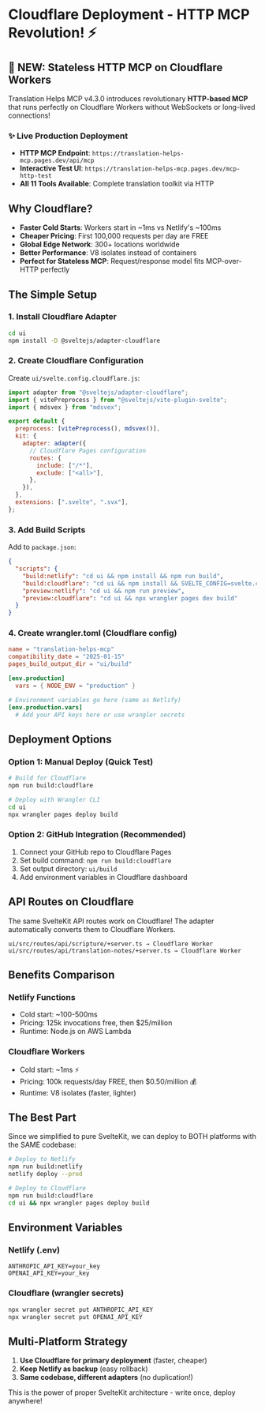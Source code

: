 # Cloudflare Deployment - HTTP MCP Revolution! ⚡

## 🌟 NEW: Stateless HTTP MCP on Cloudflare Workers

Translation Helps MCP v4.3.0 introduces revolutionary **HTTP-based MCP** that runs perfectly on Cloudflare Workers without WebSockets or long-lived connections!

### ✨ Live Production Deployment

- **HTTP MCP Endpoint**: `https://translation-helps-mcp.pages.dev/api/mcp`
- **Interactive Test UI**: `https://translation-helps-mcp.pages.dev/mcp-http-test`
- **All 11 Tools Available**: Complete translation toolkit via HTTP

## Why Cloudflare?

- **Faster Cold Starts**: Workers start in ~1ms vs Netlify's ~100ms
- **Cheaper Pricing**: First 100,000 requests per day are FREE
- **Global Edge Network**: 300+ locations worldwide
- **Better Performance**: V8 isolates instead of containers
- **Perfect for Stateless MCP**: Request/response model fits MCP-over-HTTP perfectly

## The Simple Setup

### 1. Install Cloudflare Adapter

```bash
cd ui
npm install -D @sveltejs/adapter-cloudflare
```

### 2. Create Cloudflare Configuration

Create `ui/svelte.config.cloudflare.js`:

```js
import adapter from "@sveltejs/adapter-cloudflare";
import { vitePreprocess } from "@sveltejs/vite-plugin-svelte";
import { mdsvex } from "mdsvex";

export default {
  preprocess: [vitePreprocess(), mdsvex()],
  kit: {
    adapter: adapter({
      // Cloudflare Pages configuration
      routes: {
        include: ["/*"],
        exclude: ["<all>"],
      },
    }),
  },
  extensions: [".svelte", ".svx"],
};
```

### 3. Add Build Scripts

Add to `package.json`:

```json
{
  "scripts": {
    "build:netlify": "cd ui && npm install && npm run build",
    "build:cloudflare": "cd ui && npm install && SVELTE_CONFIG=svelte.config.cloudflare.js npm run build",
    "preview:netlify": "cd ui && npm run preview",
    "preview:cloudflare": "cd ui && npx wrangler pages dev build"
  }
}
```

### 4. Create wrangler.toml (Cloudflare config)

```toml
name = "translation-helps-mcp"
compatibility_date = "2025-01-15"
pages_build_output_dir = "ui/build"

[env.production]
  vars = { NODE_ENV = "production" }

# Environment variables go here (same as Netlify)
[env.production.vars]
  # Add your API keys here or use wrangler secrets
```

## Deployment Options

### Option 1: Manual Deploy (Quick Test)

```bash
# Build for Cloudflare
npm run build:cloudflare

# Deploy with Wrangler CLI
cd ui
npx wrangler pages deploy build
```

### Option 2: GitHub Integration (Recommended)

1. Connect your GitHub repo to Cloudflare Pages
2. Set build command: `npm run build:cloudflare`
3. Set output directory: `ui/build`
4. Add environment variables in Cloudflare dashboard

## API Routes on Cloudflare

The same SvelteKit API routes work on Cloudflare! The adapter automatically converts them to Cloudflare Workers.

```
ui/src/routes/api/scripture/+server.ts → Cloudflare Worker
ui/src/routes/api/translation-notes/+server.ts → Cloudflare Worker
```

## Benefits Comparison

### Netlify Functions

- Cold start: ~100-500ms
- Pricing: 125k invocations free, then $25/million
- Runtime: Node.js on AWS Lambda

### Cloudflare Workers

- Cold start: ~1ms ⚡
- Pricing: 100k requests/day FREE, then $0.50/million 💰
- Runtime: V8 isolates (faster, lighter)

## The Best Part

Since we simplified to pure SvelteKit, we can deploy to BOTH platforms with the SAME codebase:

```bash
# Deploy to Netlify
npm run build:netlify
netlify deploy --prod

# Deploy to Cloudflare
npm run build:cloudflare
cd ui && npx wrangler pages deploy build
```

## Environment Variables

### Netlify (.env)

```env
ANTHROPIC_API_KEY=your_key
OPENAI_API_KEY=your_key
```

### Cloudflare (wrangler secrets)

```bash
npx wrangler secret put ANTHROPIC_API_KEY
npx wrangler secret put OPENAI_API_KEY
```

## Multi-Platform Strategy

1. **Use Cloudflare for primary deployment** (faster, cheaper)
2. **Keep Netlify as backup** (easy rollback)
3. **Same codebase, different adapters** (no duplication!)

This is the power of proper SvelteKit architecture - write once, deploy anywhere!
